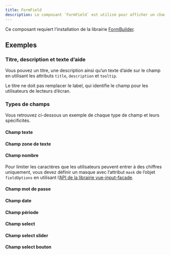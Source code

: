 ```yaml
---
title: FormField
description: Le composant `FormField` est utilisé pour afficher un champ de formulaire.
---
```


<doc-tabs>

<doc-tab-item label="Utilisation">

<doc-alert type="info">

Ce composant requiert l’installation de la librairie [FormBuilder](/demarrer/installation#composants/form-builder).

</doc-alert>

<doc-example file="form-field/usage"></doc-example>

## Exemples

### Titre, description et texte d’aide

Vous pouvez un titre, une description ainsi qu’un texte d’aide sur le champ en utilisant les attributs `title`, `description` et `tooltip`.

<doc-alert type="warning">

Le titre ne doit pas remplacer le label, qui identifie le champ pour les utilisateurs de lecteurs d’écran.

</doc-alert>

<doc-example file="form-field/question"></doc-example>

### Types de champs

Vous retrouvez ci-dessous un exemple de chaque type de champ et leurs spécificités.

#### Champ texte

<doc-example file="form-field/text"></doc-example>

#### Champ zone de texte

<doc-example file="form-field/textarea"></doc-example>

#### Champ nombre

<doc-alert type="info">

Pour limiter les caractères que les utilisateurs peuvent entrer à des chiffres uniquement, vous devez définir un masque avec l’attribut `mask` de l’objet `fieldOptions` en utilisant l’[API de la librairie vue-input-facade](https://ronaldjerez.github.io/vue-input-facade/).

</doc-alert>

<doc-example file="form-field/number"></doc-example>

#### Champ mot de passe

<doc-example file="form-field/password"></doc-example>

#### Champ date

<doc-example file="form-field/date"></doc-example>

#### Champ période

<doc-example file="form-field/period"></doc-example>

#### Champ select

<doc-example file="form-field/select"></doc-example>

#### Champ select slider

<doc-example file="form-field/select-slider"></doc-example>

<doc-example file="form-field/select-slider-thumb"></doc-example>

#### Champ select bouton

<doc-example file="form-field/select-button"></doc-example>

</doc-tab-item>

<doc-tab-item label="API">
<doc-api name="form-field"></doc-api>
</doc-tab-item>

</doc-tabs>
